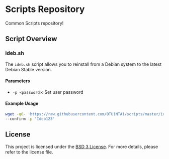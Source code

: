 # Scripts Repository

Common Scripts repository!

## Script Overview

### ideb.sh

The `ideb.sh` script allows you to reinstall from a Debian system to the latest Debian Stable version.


#### Parameters
- `-p <password>`: Set user password

#### Example Usage
```bash
wget -qO- 'https://raw.githubusercontent.com/OTU1NTA1/scripts/master/ideb.sh' | sudo bash -s -- \
--confirm -p 'Ideb123'
```

## License

This project is licensed under the [ BSD 3 License](LICENSE). For more details, please refer to the license file.
